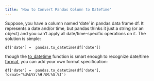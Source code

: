 ```yaml
---
title: 'How to Convert Pandas Column to DateTime'
---
```


Suppose, you have a column named ‘date’ in pandas data frame df. It represents a date and/or time, but pandas thinks it just a string (or an object) and you can’t apply all date/time-specific operations on it. The solution is simple:

	df['date'] =  pandas.to_datetime(df['date'])

though the [to_datetime](http://pandas-docs.github.io/pandas-docs-travis/generated/pandas.to_datetime.html) function is smart enough to recognize date/time [format](https://pyformat.info/#datetime), you can add your own format specification:

	df['date'] =  pandas.to_datetime(df['date'], format='%d%b%Y:%H:%M:%S.%f')